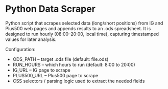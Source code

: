 # Python Data Scraper

Python script that scrapes selected data (long/short positions) from IG and Plus500 web pages and appends results to an .ods spreadsheet. It is designed to run hourly (08:00–20:00, local time), capturing timestamped values for later analysis.

Configuration:
- ODS_PATH – target .ods file (default: file.ods)
- RUN_HOURS – which hours to run (default: 8:00 to 20:00)
- IG_URL – IG page to scrape
- PLUS500_URL – Plus500 page to scrape
- CSS selectors / parsing logic used to extract the needed fields
